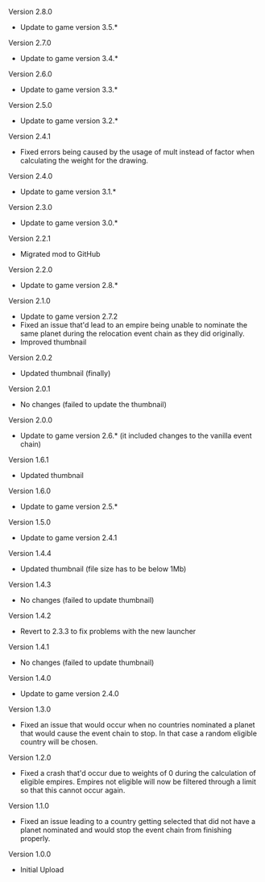 Version 2.8.0
* Update to game version 3.5.*

Version 2.7.0
* Update to game version 3.4.*

Version 2.6.0
* Update to game version 3.3.*

Version 2.5.0
* Update to game version 3.2.*

Version 2.4.1
* Fixed errors being caused by the usage of mult instead of factor when calculating the weight for the drawing.

Version 2.4.0
* Update to game version 3.1.*

Version 2.3.0
* Update to game version 3.0.*

Version 2.2.1
* Migrated mod to GitHub

Version 2.2.0
* Update to game version 2.8.*

Version 2.1.0
* Update to game version 2.7.2
* Fixed an issue that'd lead to an empire being unable to nominate the same planet during the relocation event chain as they did originally.
* Improved thumbnail

Version 2.0.2
* Updated thumbnail (finally)

Version 2.0.1
* No changes (failed to update the thumbnail)

Version 2.0.0
* Update to game version 2.6.* (it included changes to the vanilla event chain)

Version 1.6.1
* Updated thumbnail

Version 1.6.0
* Update to game version 2.5.*

Version 1.5.0
* Update to game version 2.4.1

Version 1.4.4
* Updated thumbnail (file size has to be below 1Mb)

Version 1.4.3
* No changes (failed to update thumbnail)

Version 1.4.2
* Revert to 2.3.3 to fix problems with the new launcher

Version 1.4.1
* No changes (failed to update thumbnail)

Version 1.4.0
* Update to game version 2.4.0

Version 1.3.0
* Fixed an issue that would occur when no countries nominated a planet that would cause the event chain to stop. In that case a random eligible country will be chosen.

Version 1.2.0
* Fixed a crash that'd occur due to weights of 0 during the calculation of eligible empires. Empires not eligible will now be filtered through a limit so that this cannot occur again.

Version 1.1.0
* Fixed an issue leading to a country getting selected that did not have a planet nominated and would stop the event chain from finishing properly.

Version 1.0.0
* Initial Upload

